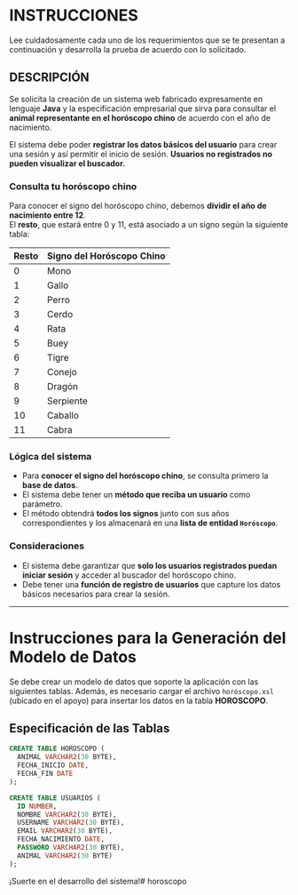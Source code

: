 # INSTRUCCIONES
Lee cuidadosamente cada uno de los requerimientos que se te presentan a continuación y desarrolla la prueba de acuerdo con lo solicitado.

## DESCRIPCIÓN
Se solicita la creación de un sistema web fabricado expresamente en lenguaje **Java** y la especificación empresarial que sirva para consultar el **animal representante en el horóscopo chino** de acuerdo con el año de nacimiento.

El sistema debe poder **registrar los datos básicos del usuario** para crear una sesión y así permitir el inicio de sesión. **Usuarios no registrados no pueden visualizar el buscador.**

### Consulta tu horóscopo chino
Para conocer el signo del horóscopo chino, debemos **dividir el año de nacimiento entre 12**.  
El **resto**, que estará entre 0 y 11, está asociado a un signo según la siguiente tabla:

| Resto | Signo del Horóscopo Chino |
|-------|---------------------------|
| 0     | Mono                      |
| 1     | Gallo                     |
| 2     | Perro                     |
| 3     | Cerdo                     |
| 4     | Rata                      |
| 5     | Buey                      |
| 6     | Tigre                     |
| 7     | Conejo                    |
| 8     | Dragón                    |
| 9     | Serpiente                 |
| 10    | Caballo                   |
| 11    | Cabra                     |

### Lógica del sistema
- Para **conocer el signo del horóscopo chino**, se consulta primero la **base de datos**.
- El sistema debe tener un **método que reciba un usuario** como parámetro.
- El método obtendrá **todos los signos** junto con sus años correspondientes y los almacenará en una **lista de entidad `Horóscopo`**.

### Consideraciones
- El sistema debe garantizar que **solo los usuarios registrados puedan iniciar sesión** y acceder al buscador del horóscopo chino.
- Debe tener una **función de registro de usuarios** que capture los datos básicos necesarios para crear la sesión.

---

# Instrucciones para la Generación del Modelo de Datos

Se debe crear un modelo de datos que soporte la aplicación con las siguientes tablas. Además, es necesario cargar el archivo `horóscopo.xsl` (ubicado en el apoyo) para insertar los datos en la tabla **HOROSCOPO**.

## Especificación de las Tablas

```sql
CREATE TABLE HOROSCOPO (
  ANIMAL VARCHAR2(30 BYTE),
  FECHA_INICIO DATE,
  FECHA_FIN DATE
);

CREATE TABLE USUARIOS (
  ID NUMBER,
  NOMBRE VARCHAR2(30 BYTE),
  USERNAME VARCHAR2(30 BYTE),
  EMAIL VARCHAR2(30 BYTE),
  FECHA_NACIMIENTO DATE,
  PASSWORD VARCHAR2(30 BYTE),
  ANIMAL VARCHAR2(30 BYTE)
);
```

¡Suerte en el desarrollo del sistema!# horoscopo
